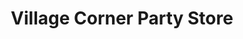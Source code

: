 ---
title: "Village Corner Party Store"
url: /onaway/village-corner-party-store/
shop: convenience
---